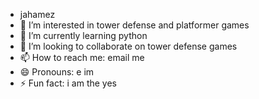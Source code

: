 - jahamez
- 👀 I’m interested in tower defense and platformer games
- 🌱 I’m currently learning python
- 💞️ I’m looking to collaborate on tower defense games
- 📫 How to reach me: email me
- 😄 Pronouns: e im
- ⚡ Fun fact: i am the yes

<!---
Jahamezbutbetter/Jahamezbutbetter is a ✨ special ✨ repository because its `README.md` (this file) appears on your GitHub profile.
You can click the Preview link to take a look at your changes.
--->
